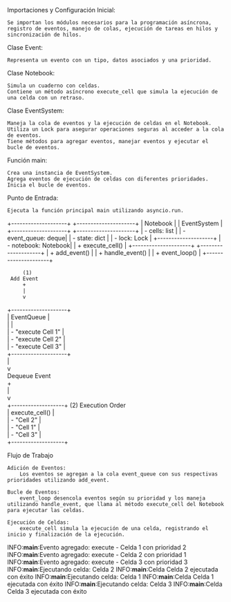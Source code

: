 
Importaciones y Configuración Inicial:

    Se importan los módulos necesarios para la programación asíncrona, registro de eventos, manejo de colas, ejecución de tareas en hilos y sincronización de hilos.

Clase Event:

    Representa un evento con un tipo, datos asociados y una prioridad.

Clase Notebook:

    Simula un cuaderno con celdas.
    Contiene un método asíncrono execute_cell que simula la ejecución de una celda con un retraso.

Clase EventSystem:

    Maneja la cola de eventos y la ejecución de celdas en el Notebook.
    Utiliza un Lock para asegurar operaciones seguras al acceder a la cola de eventos.
    Tiene métodos para agregar eventos, manejar eventos y ejecutar el bucle de eventos.

Función main:

    Crea una instancia de EventSystem.
    Agrega eventos de ejecución de celdas con diferentes prioridades.
    Inicia el bucle de eventos.

Punto de Entrada:

    Ejecuta la función principal main utilizando asyncio.run.

+--------------------+       +---------------------+
|    Notebook        |       |      EventSystem    |
+--------------------+       +---------------------+
| - cells: list      |       | - event_queue: deque|
| - state: dict      |       | - lock: Lock        |
+--------------------+       | - notebook: Notebook|
| + execute_cell()   |       +---------------------+
+--------------------+       | + add_event()       |
                             | + handle_event()    |
                             | + event_loop()      |
                             +---------------------+

         (1)                                      
     Add Event                                   
         +                                       
         |                                       
         v                                       
+--------------------+                           
|  EventQueue        |                           
|                    |                           
| - "execute Cell 1" |                           
| - "execute Cell 2" |                           
| - "execute Cell 3" |                           
+--------------------+                           
         |                                       
         v                                       
      Dequeue Event                             
         +                                       
         |                                       
         v                                       
+-------------------+   (2) Execution Order      
|   execute_cell()  |                           
| - "Cell 2"        |                           
| - "Cell 1"        |                           
| - "Cell 3"        |                           
+-------------------+ 

Flujo de Trabajo

    Adición de Eventos:
        Los eventos se agregan a la cola event_queue con sus respectivas prioridades utilizando add_event.

    Bucle de Eventos:
        event_loop desencola eventos según su prioridad y los maneja utilizando handle_event, que llama al método execute_cell del Notebook para ejecutar las celdas.

    Ejecución de Celdas:
        execute_cell simula la ejecución de una celda, registrando el inicio y finalización de la ejecución.



INFO:__main__:Evento agregado: execute - Celda 1 con prioridad 2
INFO:__main__:Evento agregado: execute - Celda 2 con prioridad 1
INFO:__main__:Evento agregado: execute - Celda 3 con prioridad 3
INFO:__main__:Ejecutando celda: Celda 2
INFO:__main__:Celda Celda 2 ejecutada con éxito
INFO:__main__:Ejecutando celda: Celda 1
INFO:__main__:Celda Celda 1 ejecutada con éxito
INFO:__main__:Ejecutando celda: Celda 3
INFO:__main__:Celda Celda 3 ejecutada con éxito






